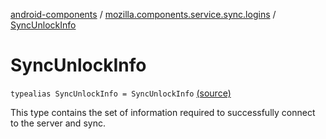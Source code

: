 [android-components](../index.md) / [mozilla.components.service.sync.logins](index.md) / [SyncUnlockInfo](./-sync-unlock-info.md)

# SyncUnlockInfo

`typealias SyncUnlockInfo = SyncUnlockInfo` [(source)](https://github.com/mozilla-mobile/android-components/blob/master/components/service/sync-logins/src/main/java/mozilla/components/service/sync/logins/SyncableLoginsStorage.kt#L28)

This type contains the set of information required to successfully
connect to the server and sync.

